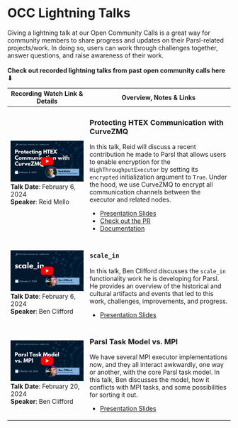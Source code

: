 # OCC Lightning Talks
Giving a lightning talk at our Open Community Calls is a great way for community members to share progress and updates on their Parsl-related projects/work. In doing so, users can work through challenges together, answer questions, and raise awareness of their work. <br><br>**Check out recorded lightning talks from past open community calls here ⬇**

|Recording Watch Link & Details| Overview, Notes & Links|
|--------------------|-------------------------|
|<a href="https://youtu.be/KoHvKnHTbWc?si=U8IgAfVm8daO4HgD" target="_blank"><img src="https://github.com/sophie-bui/parsl-community-playbook/blob/main/Files/images/020624_Reid-Mello.png" alt="A stylized video thumbnail graphic with talk title, speaker headshot, recording date, and a play button."></a>**Talk Date**: February 6, 2024<br>**Speaker**: Reid Mello|<h3>Protecting HTEX Communication with CurveZMQ</h3>In this talk, Reid will discuss a recent contribution he made to Parsl that allows users to enable encryption for the `HighThroughputExecutor` by setting its `encrypted` initialization argument to `True`. Under the hood, we use CurveZMQ to encrypt all communication channels between the executor and related nodes.<ul><li><a href="https://docs.google.com/presentation/d/1-V0-Mfg3pgrYL_kSFnb1pRD463GbQXN4TdXjlVIhbKo/edit?usp=sharing" target="_blank">Presentation Slides</a></li><li><a href="https://github.com/Parsl/parsl/pull/3030" target="_blank">Check out the PR</a></li><li><a href="https://parsl.readthedocs.io/en/stable/userguide/execution.html#encryption" target="_blank">Documentation</a></li></ul>|
|<a href="https://youtu.be/IkMmUpyt50o?si=RZWmzSnpdnJRSRZM" target="_blank"><img src="https://github.com/sophie-bui/parsl-community-playbook/blob/main/Files/images/020624_Ben-Clifford.png" alt="A stylized video thumbnail graphic with talk title, speaker headshot, recording date, and a play button."></a>**Talk Date**: February 6, 2024<br>**Speaker**: Ben Clifford|<h3>`scale_in`</h3>In this talk, Ben Clifford discusses the `scale_in` functionality work he is developing for Parsl. He provides an overview of the historical and cultural artifacts and events that led to this work, challenges, improvements, and progress.<ul><li><a href="https://docs.google.com/presentation/d/1dhwUGpQsBzbnG8MIoMgnnV2E54jUMM0iAOlW3413Xog/edit#slide=id.p" target="_blank">Presentation Slides</a></li></ul>|
|<a href="https://youtu.be/xMlI_4gp3NY?si=MRqpbDflgB1zimTa" target="_blank"><img src="https://github.com/sophie-bui/parsl-community-playbook/blob/main/Files/images/022024_Ben-Clifford.png" alt="A stylized video thumbnail graphic with talk title, speaker headshot, recording date, and a play button."></a>**Talk Date**: February 20, 2024<br>**Speaker**: Ben Clifford|<h3>Parsl Task Model vs. MPI</h3>We have several MPI executor implementations now, and they all interact awkwardly, one way or another, with the core Parsl task model. In this talk, Ben discusses the model, how it conflicts with MPI tasks, and some possibilities for sorting it out.<ul><li><a href="https://docs.google.com/presentation/d/1831NYkd538ObysGJYNKWFqHzexhHGkP0UlmlQv9GMZ4" target="_blank">Presentation Slides</a></li></ul>|

